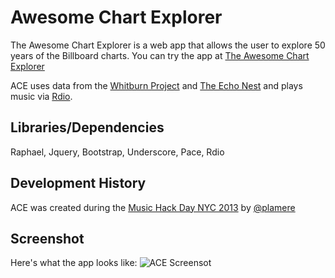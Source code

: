 # Awesome Chart Explorer

The Awesome Chart Explorer is a web app that allows the user to explore 50 years of the Billboard charts. You can try the app at [The Awesome Chart Explorer](http://static.echonest.com/ACE/)

ACE uses data from the [Whitburn Project](http://waxy.org/2008/05/the_whitburn_project/) and [The Echo Nest](http://echonest.com) and plays music via [Rdio](http://rdio.com).

## Libraries/Dependencies
Raphael, Jquery, Bootstrap, Underscore, Pace, Rdio

## Development History
ACE was created during the [Music Hack Day NYC 2013](http://nyc.musichackday.org) by [@plamere](http://twitter.com/plamere)

## Screenshot
Here's what the app looks like:
![ACE Screensot](http://static.echonest.com/ACE/ss.png)
